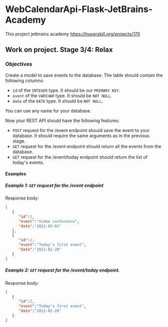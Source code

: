 # WebCalendarApi-Flask-JetBrains-Academy
This project jetbrains academy https://hyperskill.org/projects/170

## Work on project. Stage 3/4: Relax

### Objectives
Create a model to save events to the database. The table should contain the following columns:

- ```id``` of the ```INTEGER``` type. It should be our ```PRIMARY KEY```.
- ```event``` of the ```VARCHAR``` type. It should be ```NOT NULL```.
- ```date``` of the ```DATE``` type. It should be ```NOT NULL```.

You can use any name for your database.

Now your REST API should have the following features:
- ```POST``` request for the /event endpoint should save the event to your database. 
It should require the same arguments as in the previous stage.
- ```GET``` request for the /event endpoint should return all the events from the database.
- ```GET``` request for the /event/today endpoint should return the list of today's events.

#### Examples

##### Example 1: ```GET``` <em>request for the /event endpoint</em>
Response body:
```json
[
   {
      "id":1,
      "event":"Video conference",
      "date":"2021-03-01"
   },
   {
      "id":2,
      "event":"Today's first event",
      "date":"2021-02-28"
   }
]
```

##### Example 2: ```GET``` <em>request for the /event/today endpoint.</em>
Response body:
```json
[
   {
      "id":2,
      "event":"Today's first event",
      "date":"2021-02-28"
   }
]
```
